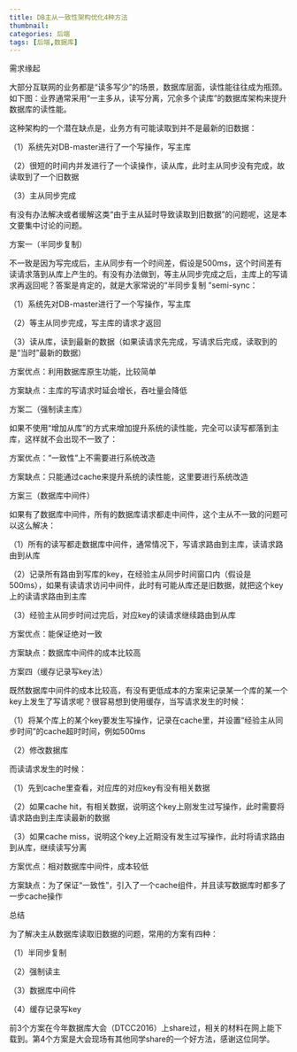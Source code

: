 ```yaml
---
title: DB主从一致性架构优化4种方法
thumbnail: 
categories: 后端
tags: [后端,数据库]
---
```

需求缘起

大部分互联网的业务都是“读多写少”的场景，数据库层面，读性能往往成为瓶颈。如下图：业界通常采用“一主多从，读写分离，冗余多个读库”的数据库架构来提升数据库的读性能。

  

  

这种架构的一个潜在缺点是，业务方有可能读取到并不是最新的旧数据：

  

  

（1）系统先对DB-master进行了一个写操作，写主库

（2）很短的时间内并发进行了一个读操作，读从库，此时主从同步没有完成，故读取到了一个旧数据

（3）主从同步完成



有没有办法解决或者缓解这类“由于主从延时导致读取到旧数据”的问题呢，这是本文要集中讨论的问题。



方案一（半同步复制）

不一致是因为写完成后，主从同步有一个时间差，假设是500ms，这个时间差有读请求落到从库上产生的。有没有办法做到，等主从同步完成之后，主库上的写请求再返回呢？答案是肯定的，就是大家常说的“半同步复制
”semi-sync：

  

  

（1）系统先对DB-master进行了一个写操作，写主库

（2）等主从同步完成，写主库的请求才返回

（3）读从库，读到最新的数据（如果读请求先完成，写请求后完成，读取到的是“当时”最新的数据）

方案优点：利用数据库原生功能，比较简单

方案缺点：主库的写请求时延会增长，吞吐量会降低



方案二（强制读主库）

如果不使用“增加从库”的方式来增加提升系统的读性能，完全可以读写都落到主库，这样就不会出现不一致了：

  

  

方案优点：“一致性”上不需要进行系统改造

方案缺点：只能通过cache来提升系统的读性能，这里要进行系统改造



方案三（数据库中间件）

如果有了数据库中间件，所有的数据库请求都走中间件，这个主从不一致的问题可以这么解决：

  

  

（1）所有的读写都走数据库中间件，通常情况下，写请求路由到主库，读请求路由到从库

（2）记录所有路由到写库的key，在经验主从同步时间窗口内（假设是500ms），如果有读请求访问中间件，此时有可能从库还是旧数据，就把这个key上的读请求路由到主库

（3）经验主从同步时间过完后，对应key的读请求继续路由到从库

方案优点：能保证绝对一致

方案缺点：数据库中间件的成本比较高



方案四（缓存记录写key法）

既然数据库中间件的成本比较高，有没有更低成本的方案来记录某一个库的某一个key上发生了写请求呢？很容易想到使用缓存，当写请求发生的时候：

  

  

（1）将某个库上的某个key要发生写操作，记录在cache里，并设置“经验主从同步时间”的cache超时时间，例如500ms

（2）修改数据库



而读请求发生的时候：

  

  

（1）先到cache里查看，对应库的对应key有没有相关数据

（2）如果cache hit，有相关数据，说明这个key上刚发生过写操作，此时需要将请求路由到主库读最新的数据

（3）如果cache miss，说明这个key上近期没有发生过写操作，此时将请求路由到从库，继续读写分离

方案优点：相对数据库中间件，成本较低

方案缺点：为了保证“一致性”，引入了一个cache组件，并且读写数据库时都多了一步cache操作



总结

为了解决主从数据库读取旧数据的问题，常用的方案有四种：

（1）半同步复制

（2）强制读主

（3）数据库中间件

（4）缓存记录写key



前3个方案在今年数据库大会（DTCC2016）上share过，相关的材料在网上能下载到。第4个方案是大会现场有其他同学share的一个好方法，感谢这位同学。

